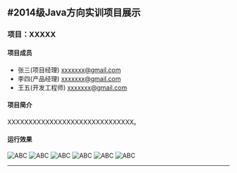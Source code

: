 #2014级Java方向实训项目展示
---------
### 项目：XXXXX
#### 项目成员
* 张三(项目经理) <xxxxxxx@gmail.com>
* 李四(产品经理) <xxxxxxx@gmail.com>
* 王五(开发工程师) <xxxxxxx@gmail.com>

#### 项目简介
XXXXXXXXXXXXXXXXXXXXXXXXXXXXXX。

#### 运行效果
![ABC](http://www.baidu.com/img/bdlogo.gif)  ![ABC](http://www.baidu.com/img/bdlogo.gif) 
![ABC](http://www.baidu.com/img/bdlogo.gif)  ![ABC](http://www.baidu.com/img/bdlogo.gif) 
![ABC](http://www.baidu.com/img/bdlogo.gif)  ![ABC](http://www.baidu.com/img/bdlogo.gif) 


----------
